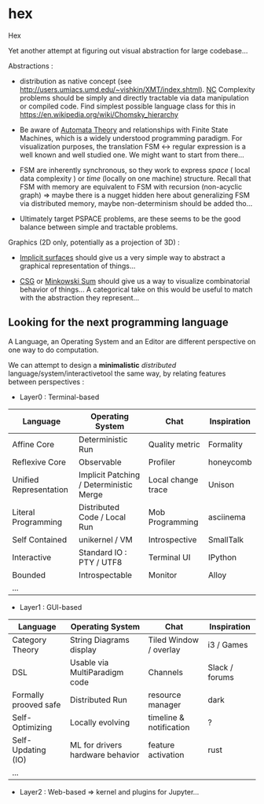 # hex
Hex

Yet another attempt at figuring out visual abstraction for large codebase...

Abstractions : 

- distribution as native concept (see http://users.umiacs.umd.edu/~vishkin/XMT/index.shtml). [NC](https://en.wikipedia.org/wiki/NC_(complexity)) Complexity problems should be simply and directly tractable via data manipulation or compiled code.
Find simplest possible language class for this in https://en.wikipedia.org/wiki/Chomsky_hierarchy 

- Be aware of [Automata Theory](https://en.wikipedia.org/wiki/Automata_theory) and relationships with Finite State Machines, which is a widely understood programming paradigm. For visualization purposes, the translation FSM <-> regular expression is a well known and well studied one. We might want to start from there...

- FSM are inherently synchronous, so they work to express *space* ( local data complexity ) or *time* (locally on one machine) structure. Recall that FSM with memory are equivalent to FSM with recursion (non-acyclic graph) => maybe there is a nugget hidden here about generalizing FSM via distributed memory, maybe non-determinism should be added tho...

- Ultimately target PSPACE problems, are these seems to be the good balance between simple and tractable problems.


Graphics (2D only, potentially as a projection of 3D) :

- [Implicit surfaces](https://en.wikipedia.org/wiki/Implicit_surface) should give us a very simple way to abstract a graphical representation of things...

- [CSG](https://en.wikipedia.org/wiki/Constructive_solid_geometry) or [Minkowski Sum](https://en.wikipedia.org/wiki/Minkowski_addition) should give us a way to visualize combinatorial behavior of things... A categorical take on this would be useful to match with the abstraction they represent...



## Looking for the next programming language


A Language, an Operating System and an Editor are different perspective on one way to do computation.

We can attempt to design a **minimalistic** *distributed* language/system/interactivetool the same way, by relating features between perspectives :

- Layer0 : Terminal-based

|  Language              | Operating System                        | Chat               | Inspiration |
|------------------------|-----------------------------------------|--------------------|-------------|
| Affine Core            | Deterministic Run                       | Quality metric     | Formality   |
| Reflexive Core         | Observable                              | Profiler           | honeycomb   |
| Unified Representation | Implicit Patching / Deterministic Merge | Local change trace | Unison      |
| Literal Programming    | Distributed Code / Local Run            | Mob Programming    | asciinema   |
| Self Contained         | unikernel / VM                          | Introspective      | SmallTalk   |
| Interactive            | Standard IO : PTY / UTF8                | Terminal UI        | IPython     |
| Bounded                | Introspectable                          | Monitor            | Alloy       |
| ... | | | |

- Layer1 : GUI-based

|  Language              | Operating System                        | Chat                    | Inspiration    |
|------------------------|-----------------------------------------|-------------------------|----------------|
| Category Theory        | String Diagrams display                 | Tiled Window / overlay  | i3 / Games     |
| DSL                    | Usable via MultiParadigm code           | Channels                | Slack / forums |
| Formally prooved safe  | Distributed Run                         | resource manager        | dark           |
| Self-Optimizing        | Locally evolving                        | timeline & notification |   ?            |
| Self-Updating (IO)     | ML for drivers hardware behavior        | feature activation      | rust           |
| ... | | | |

- Layer2 : Web-based
=> kernel and plugins for Jupyter...
